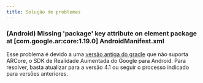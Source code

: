 ```yaml
---
title: Solução de problemas
---
```


### (Android) Missing 'package' key attribute on element package at [com.google.ar:core:1.19.0] AndroidManifest.xml

Esse problema é devido a uma [versão antiga do gradle](https://android-developers.googleblog.com/2020/07/preparing-your-build-for-package-visibility-in-android-11.html) que não suporta ARCore, o SDK de Realidade Aumentada do Google para Android. Para resolver, basta atualizar para a versão 4.1 ou seguir o processo indicado para versões anteriores.